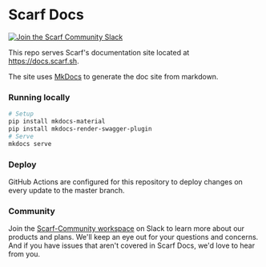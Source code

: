 # Scarf Docs


<p>
  <a href="https://tinyurl.com/scarf-community-slack">
    <img src="https://img.shields.io/badge/Scarf%20Community%20-Slack-blue" alt="Join the Scarf Community Slack" />
  </a>
</p>


This repo serves Scarf's documentation site located at https://docs.scarf.sh.

The site uses [MkDocs](https://www.mkdocs.org/) to generate the doc site from markdown.

### Running locally

```bash
# Setup
pip install mkdocs-material
pip install mkdocs-render-swagger-plugin
# Serve
mkdocs serve
```

### Deploy

GitHub Actions are configured for this repository to deploy changes on every update to the master branch.

### Community

Join the [Scarf-Community workspace](https://tinyurl.com/scarf-community-slack) on Slack to learn more about our products and plans. We'll keep an eye out for your questions and concerns. And if you have issues that aren't covered in Scarf Docs, we'd love to hear from you.
